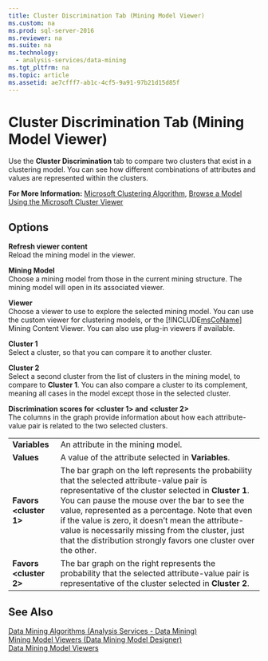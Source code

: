 ```yaml
---
title: Cluster Discrimination Tab (Mining Model Viewer)
ms.custom: na
ms.prod: sql-server-2016
ms.reviewer: na
ms.suite: na
ms.technology: 
  - analysis-services/data-mining
ms.tgt_pltfrm: na
ms.topic: article
ms.assetid: ae7cfff7-ab1c-4cf5-9a91-97b21d15d85f
---
```

# Cluster Discrimination Tab (Mining Model Viewer)
  Use the **Cluster Discrimination** tab to compare two clusters that exist in a clustering model. You can see how different combinations of attributes and values are represented within the clusters.  
  
 **For More Information:** [Microsoft Clustering Algorithm](../../Topics/TopicNameNotContainA/Microsoft-Clustering-Algorithm.md), [Browse a Model Using the Microsoft Cluster Viewer](../../Topics/TopicNameContainA/Browse-a-Model-Using-the-Microsoft-Cluster-Viewer.md)  
  
## Options  
 **Refresh viewer content**  
 Reload the mining model in the viewer.  
  
 **Mining Model**  
 Choose a mining model from those in the current mining structure. The mining model will open in its associated viewer.  
  
 **Viewer**  
 Choose a viewer to use to explore the selected mining model. You can use the custom viewer for clustering models, or the [!INCLUDE[msCoName](../../Topics/TopicNameContainA/includes/msCoName_md.md)] Mining Content Viewer. You can also use plug-in viewers if available.  
  
 **Cluster 1**  
 Select a cluster, so that you can compare it to another cluster.  
  
 **Cluster 2**  
 Select a second cluster from the list of clusters in the mining model, to compare to **Cluster 1**. You can also compare a cluster to its complement, meaning all cases in the model except those in the selected cluster.  
  
 **Discrimination scores for <cluster 1> and <cluster 2>**  
 The columns in the graph provide information about how each attribute-value pair is related to the two selected clusters.  
  
|||  
|-|-|  
|**Variables**|An attribute in the mining model.|  
|**Values**|A value of the attribute selected in **Variables**.|  
|**Favors <cluster 1>**|The bar graph on the left represents the probability that the selected attribute-value pair is representative of the cluster selected in **Cluster 1**. You can pause the mouse over the bar to see the value, represented as a percentage. Note that even if the value is zero, it doesn’t mean the attribute-value is necessarily missing from the cluster, just that the distribution strongly favors one cluster over the other.|  
|**Favors <cluster 2>**|The bar graph on the right represents the probability that the selected attribute-value pair is representative of the cluster selected in **Cluster 2**.|  
  
## See Also  
 [Data Mining Algorithms &#40;Analysis Services - Data Mining&#41;](../../Topics/TopicNameNotContainA/Data-Mining-Algorithms--Analysis-Services---Data-Mining-.md)   
 [Mining Model Viewers &#40;Data Mining Model Designer&#41;](../../Topics/TopicNameNotContainA/Mining-Model-Viewers--Data-Mining-Model-Designer-.md)   
 [Data Mining Model Viewers](../../Topics/TopicNameNotContainA/Data-Mining-Model-Viewers.md)  
  
  